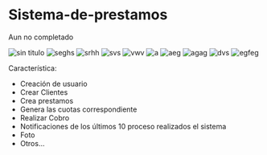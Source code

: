# Sistema-de-prestamos
Aun no completado 

![sin titulo](https://user-images.githubusercontent.com/34143373/52630381-7dab6c00-2e92-11e9-95cc-af2e9df4bcd8.png)
![seghs](https://user-images.githubusercontent.com/34143373/52630423-9ca9fe00-2e92-11e9-88f4-922b999299a1.png)
![srhh](https://user-images.githubusercontent.com/34143373/52630424-9ca9fe00-2e92-11e9-8429-82e37ad981bd.png)
![svs](https://user-images.githubusercontent.com/34143373/52630425-9d429480-2e92-11e9-857c-ffa8c8169b6b.png)
![vwv](https://user-images.githubusercontent.com/34143373/52630426-9d429480-2e92-11e9-8bcd-8c5d8777eec9.png)
![a](https://user-images.githubusercontent.com/34143373/52630427-9d429480-2e92-11e9-9f88-4251956bc4af.png)
![aeg](https://user-images.githubusercontent.com/34143373/52630428-9ddb2b00-2e92-11e9-9c42-a9e9bb0ab2b1.png)
![agag](https://user-images.githubusercontent.com/34143373/52630429-9ddb2b00-2e92-11e9-8663-ddc491c896c1.png)
![dvs](https://user-images.githubusercontent.com/34143373/52630431-9ddb2b00-2e92-11e9-8adf-f3500a074496.png)
![egfeg](https://user-images.githubusercontent.com/34143373/52630432-9e73c180-2e92-11e9-84d1-c544af08ceb7.png)



Característica:
-	Creación de  usuario 
-	Crear Clientes 
-	Crea prestamos 
-	Genera las cuotas  correspondiente 
-	Realizar Cobro
-	Notificaciones de los últimos 10 proceso realizados el sistema 
-	Foto
-	Otros…
